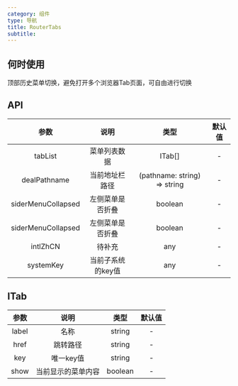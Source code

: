 ```yaml
---
category: 组件
type: 导航
title: RouterTabs
subtitle: 
---
```

## 何时使用 
顶部历史菜单切换，避免打开多个浏览器Tab页面，可自由进行切换

## API
|   参数   |          说明           |       类型    |     默认值    |
|:--------:|:-----------------------:|:-------------:|:-------------:|
| tabList | 菜单列表数据            | ITab[]         | -            |
| dealPathname | 当前地址栏路径            | (pathname: string) => string         | -            |
| siderMenuCollapsed | 左侧菜单是否折叠            | boolean         | -            |
| siderMenuCollapsed | 左侧菜单是否折叠            | boolean         | -            |
| intlZhCN | 待补充            | any         | -            |
| systemKey | 当前子系统的key值            | any         | -            |


## ITab
|   参数   |          说明           |       类型    |     默认值    |
|:--------:|:-----------------------:|:-------------:|:-------------:|
| label | 名称            | string        | -            |
| href | 跳转路径            | string        | -            |
| key | 唯一key值            | string        | -            |
| show | 当前显示的菜单内容           | boolean         | -            |